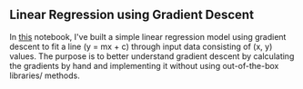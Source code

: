 ## Linear Regression using Gradient Descent

In [this](./gradient_descent.ipynb) notebook, I've built a simple linear regression model using gradient descent to fit a line (y = mx + c) through input data consisting of (x, y) values. The purpose is to better understand gradient descent by calculating the gradients by hand and implementing it without using out-of-the-box libraries/ methods.
